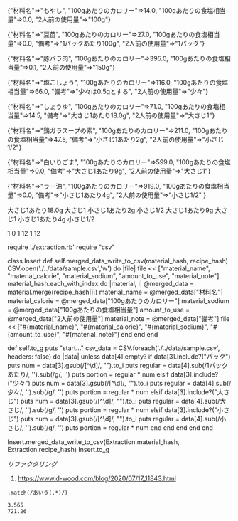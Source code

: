 {"材料名"=>"もやし", "100gあたりのカロリー"=>14.0, "100gあたりの食塩相当量"=>0.0, "2人前の使用量"=>"100g"}

{"材料名"=>"豆苗", "100gあたりのカロリー"=>27.0, "100gあたりの食塩相当量"=>0.0, "備考"=>"1パックあたり100g", "2人前の使用量"=>"1パック"}

{"材料名"=>"豚バラ肉", "100gあたりのカロリー"=>395.0, "100gあたりの食塩相当量"=>0.1, "2人前の使用量"=>"150g"}

{"材料名"=>"塩こしょう", "100gあたりのカロリー"=>116.0, "100gあたりの食塩相当量"=>66.0, "備考"=>"少々は0.5gとする", "2人前の使用量"=>"少々"}

{"材料名"=>"しょうゆ", "100gあたりのカロリー"=>71.0, "100gあたりの食塩相当量"=>14.5, "備考"=>"大さじ1あたり18.0g", "2人前の使用量"=>"大さじ1"}

{"材料名"=>"鶏ガラスープの素", "100gあたりのカロリー"=>211.0, "100gあたりの食塩相当量"=>47.5, "備考"=>"小さじ1あたり2g", "2人前の使用量"=>"小さじ1/2"}

{"材料名"=>"白いりごま", "100gあたりのカロリー"=>599.0, "100gあたりの食塩相当量"=>0.0, "備考"=>"大さじ1あたり9g", "2人前の使用量"=>"大さじ1"}

{"材料名"=>"ラー油", "100gあたりのカロリー"=>919.0, "100gあたりの食塩相当量"=>0.0, "備考"=>"小さじ1あたり4g", "2人前の使用量"=>"小さじ1/2"
}


大さじ1あたり18.0g
大さじ1
小さじ1あたり2g
小さじ1/2
大さじ1あたり9g
大さじ1
小さじ1あたり4g
小さじ1/2

1
0
1
12
1
12


require './extraction.rb'
require "csv"

class Insert
  def self.merged_data_write_to_csv(material_hash, recipe_hash)
    CSV.open('./../data/sample.csv','w') do |file|
      file << ["material_name", "material_calorie", "material_sodium", "amount_to_use", "material_note"]
      material_hash.each_with_index do |material, i|
        @merged_data = material.merge(recipe_hash[i])
        material_name = @merged_data["材料名"]
        material_calorie = @merged_data["100gあたりのカロリー"]
        material_sodium = @merged_data["100gあたりの食塩相当量"]
        amount_to_use = @merged_data["2人前の使用量"]
        material_note = @merged_data["備考"]
        file << ["#{material_name}", "#{material_calorie}", "#{material_sodium}", "#{amount_to_use}", "#{material_note}"]
      end
    end
  end

  def self.to_g
    puts "start..."
    csv_data = CSV.foreach('./../data/sample.csv', headers: false) do |data|
      unless data[4].empty?
        if data[3].include?("パック")
          puts num = data[3].gsub(/[^\d]/, "").to_i
          puts regular = data[4].sub(/1パックあたり/, '').sub(/g/, '')
          puts portion = regular * num
        elsif data[3].include?("少々")
          puts num = data[3].gsub(/[^\d]/, "").to_i
          puts regular = data[4].sub(/少々/, '').sub(/g/, '')
          puts portion = regular * num
        elsif data[3].include?("大さじ")
          puts num = data[3].gsub(/[^\d]/, "").to_i
          puts regular = data[4].sub(/大さじ/, '').sub(/g/, '')
          puts portion = regular * num
        elsif data[3].include?("小さじ")
          puts num = data[3].gsub(/[^\d]/, "").to_i
          puts regular = data[4].sub(/小さじ/, '').sub(/g/, '')
          puts portion = regular * num
        end
      end
    end
  end
end

Insert.merged_data_write_to_csv(Extraction.material_hash, Extraction.recipe_hash)
Insert.to_g


*リファクタリング*
1. https://www.d-wood.com/blog/2020/07/17_11843.html

```
.match(/あいう(.*)/)
```

```
3.565
721.26
```